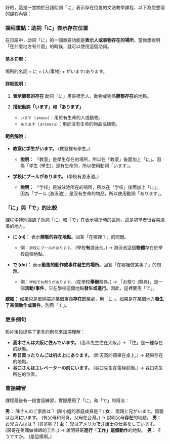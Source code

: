 好的，這是一堂關於日語助詞「に」表示存在位置的文法教學課程，以下為您整理的課程內容：

### **課程重點：助詞「に」表示存在位置**

在日語中，助詞「に」的一個重要功能是**表示人或事物存在的場所**。當你想說明「在什麼地方有什麼」的時候，就可以使用這個助詞。

#### **基本句型：**

場所的名詞 + に + (人/事物) + がいます/あります。

#### **詳細說明：**

1.  **表示靜態的存在**
    助詞「に」用來標示人、動物或物品**靜態存在**的地點。

2.  **搭配動詞「います」和「あります」**
    *   `います (imasu)`：用於有生命的人或動物。
    *   `あります (arimasu)`：用於沒有生命的物品或植物。

#### **範例解說：**

*   **教室に学生がいます。** (教室裡有學生。)
    *   **說明：** 「教室」是學生存在的場所，所以在「教室」後面加上「に」。因為「学生 (學生)」是有生命的，所以使用動詞「います」。

*   **学校にプールがあります。** (學校有游泳池。)
    *   **說明：** 「学校」是游泳池所在的場所，所以在「学校」後面加上「に」。因為「プール (游泳池)」是沒有生命的物品，所以使用動詞「あります」。

### **「に」與「で」的比較**

課程中特別強調了助詞「に」和「で」在表示場所時的區別，這是初學者很容易混淆的地方。

*   **に (ni)：** 表示**靜態的存在地點**。回答「在哪裡？」的問題。
    *   例：`学校にプールがあります。` (學校**有**游泳池。) -> 游泳池這個**物體**存在於學校這個地點。

*   **で (de)：** 表示**動態的動作或事件發生的場所**。回答「在哪裡做某事？」的問題。
    *   例：`学校でお祭りがあります。` (在學校**舉辦**祭典。) -> 「お祭り (祭典)」是一個**活動/事件**，它在學校這個地點**發生或進行**。因此，這裡要用「で」。

**總結：** 如果只是單純描述某個東西**存在於**某處，用「に」。如果是在某個地方**發生了某個動作或事件**，則用「で」。

### **更多例句**

影片後段提供了更多的例句來加深理解：

*   **高木さんは大阪に住んでいます。** (高木先生住在大阪。) -> 「住」是一種存在的狀態。
*   **昨日買ったりんごは机の上にあります。** (昨天買的蘋果在桌上。) -> 蘋果存在的地點。
*   **谷口さんはエレベーターの前にいます。** (谷口先生在電梯前面。) -> 谷口先生所在的位置。

### **會話練習**

課程最後有一段會話練習，實際應用了「に」和「で」的用法：

**男：** 陳さんのご家族は？ (陳小姐的家庭成員是？)
**女：** 両親と兄がいます。両親は台湾**に**います。 (有父母和哥哥。父母在台灣。) -> 說明父母**存在**的地點。
**男：** お兄さんはは？ (哥哥呢？)
**女：** 兄はアメリカ**で**弁護士の仕事をしています。 (哥哥在美國做律師的工作。) -> 說明哥哥**進行「工作」這個動作**的地點。
**男：** そうですか。 (是這樣啊。)   

